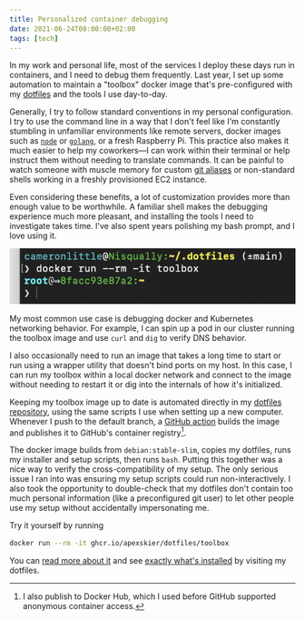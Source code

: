 ```yaml
---
title: Personalized container debugging
date: 2021-06-24T08:00:00+02:00
tags: [tech]
---
```


In my work and personal life, most of the services I deploy these days run in containers, and I need to debug them frequently. Last year, I set up some automation to maintain a "toolbox" docker image that's pre-configured with my [dotfiles](https://github.com/apexskier/dotfiles) and the tools I use day-to-day.

Generally, I try to follow standard conventions in my personal configuration. I try to use the command line in a way that I don't feel like I'm constantly stumbling in unfamiliar environments like remote servers, docker images such as [`node`](https://hub.docker.com/_/node) or [`golang`](https://hub.docker.com/_/golang), or a fresh Raspberry Pi. This practice also makes it much easier to help my coworkers—I can work within their terminal or help instruct them without needing to translate commands. It can be painful to watch someone with muscle memory for custom <a rel="noreferrer" href="https://gist.github.com/mwhite/6887990#my-aliases">git aliases</a> or non-standard shells working in a freshly provisioned EC2 instance.

Even considering these benefits, a lot of customization provides more than enough value to be worthwhile. A familiar shell makes the debugging experience much more pleasant, and installing the tools I need to investigate takes time. I've also spent years polishing my bash prompt, and I love using it.

![Screenshot of my terminal running the docker toolbox](./feature-terminal-screenshot.png)

My most common use case is debugging docker and Kubernetes networking behavior. For example, I can spin up a pod in our cluster running the toolbox image and use `curl` and `dig` to verify DNS behavior.

I also occasionally need to run an image that takes a long time to start or run using a wrapper utility that doesn't bind ports on my host. In this case, I can run my toolbox within a local docker network and connect to the image without needing to restart it or dig into the internals of how it's initialized.

Keeping my toolbox image up to date is automated directly in my [dotfiles repository](https://github.com/apexskier/dotfiles/), using the same scripts I use when setting up a new computer. Whenever I push to the default branch, a [GitHub action](https://github.com/apexskier/dotfiles/actions/workflows/dockerpublish.yml) builds the image and publishes it to GitHub's container registry[^1].

[^1]: I also publish to Docker Hub, which I used before GitHub supported anonymous container access.

The docker image builds from `debian:stable-slim`, copies my dotfiles, runs my installer and setup scripts, then runs `bash`. Putting this together was a nice way to verify the cross-compatibility of my setup. The only serious issue I ran into was ensuring my setup scripts could run non-interactively. I also took the opportunity to double-check that my dotfiles don't contain too much personal information (like a preconfigured git user) to let other people use my setup without accidentally impersonating me.

Try it yourself by running

```sh
docker run --rm -it ghcr.io/apexskier/dotfiles/toolbox
```

You can [read more about it](https://github.com/apexskier/dotfiles#docker-image) and see [exactly what's installed](https://github.com/apexskier/dotfiles/blob/main/Dockerfile) by visiting my dotfiles.